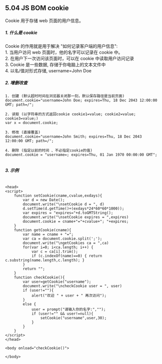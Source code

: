 ## 5.04 JS BOM cookie

Cookie 用于存储 web 页面的用户信息。

##### 1. 什么是 cookie

Cookie 的作用就是用于解决 "如何记录客户端的用户信息":       
1\. 当用户访问 web 页面时，他的名字可以记录在 cookie 中。      
2\. 在用户下一次访问该页面时，可以在 cookie 中读取用户访问记录   
3\. Cookie 是一些数据, 存储于你电脑上的文本文件中        
4\. 以名/值对形式存储, username=John Doe        



##### 2. 增删改查
```
1. 创建 (默认超时时间在浏览器关闭那一刻，默认保存路径是当前页面)
document.cookie="username=John Doe; expires=Thu, 18 Dec 2043 12:00:00 GMT; path=/";

2. 读取 (以字符串的方式返回cookie cookie1=value; cookie2=value; cookie3=value;)
var x = document.cookie;

3. 修改 (直接覆盖)
document.cookie="username=John Smith; expires=Thu, 18 Dec 2043 12:00:00 GMT; path=/";

4. 删除 (指定以前的时间 、不必指定cookie的值)
document.cookie = "username=; expires=Thu, 01 Jan 1970 00:00:00 GMT";


```

##### 3. 示例

```

<head>
<script>
    function setCookie(cname,cvalue,exdays){
    	var d = new Date();
    	document.write("\nsetCookie d = ", d)
    	d.setTime(d.getTime()+(exdays*24*60*60*1000));
    	var expires = "expires="+d.toGMTString();
    	document.write("\nsetCookie expires = ",expires)
    	document.cookie = cname+"="+cvalue+"; "+expires;
    }
    function getCookie(cname){
    	var name = cname + "=";
    	var ca = document.cookie.split(';');
    	document.write("\ngetCookies ca = ",ca)
    	for(var i=0; i<ca.length; i++) {
    		var c = ca[i].trim();
    		if (c.indexOf(name)==0) { return c.substring(name.length,c.length); }
    	}
    	return "";
    }
    function checkCookie(){
    	var user=getCookie("username");
    	document.write("\ncheckCookie user = ", user)
    	if (user!=""){
    		alert("欢迎 " + user + " 再次访问");
    	}
    	else {
    		user = prompt("请输入你的名字:","");
      		if (user!="" && user!=null){
        		setCookie("username",user,30);
        	}
    	}
    }
</script>
</head>
	
<body onload="checkCookie()"> 

</body>
```